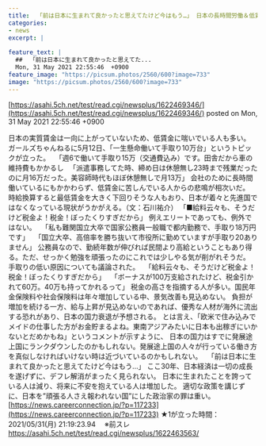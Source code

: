 ```yaml
---
title:  「前は日本に生まれて良かったと思えてたけど今はもう…」 日本の長時間労働＆低賃金で疲弊する人々 ★2  
categories:
- news
excerpt: |
  
feature_text: |
  ##  「前は日本に生まれて良かったと思えてた...
  Mon, 31 May 2021 22:55:46  +0900
feature_image: "https://picsum.photos/2560/600?image=733"
image: "https://picsum.photos/2560/600?image=733"
---
```


[https://asahi.5ch.net/test/read.cgi/newsplus/1622469346/](https://asahi.5ch.net/test/read.cgi/newsplus/1622469346/)
posted on Mon, 31 May 2021 22:55:46  +0900

<!--more-->

日本の実質賃金は一向に上がっていないため、低賃金に喘いでいる人も多い。 ガールズちゃんねるに5月12日、「一生懸命働いて手取り10万台」というトピックが立った。 　「週6で働いて手取り15万（交通費込み）です。田舎だから車の維持費もかかるし 　「派遣事務してた時、締め日は休憩無し23時まで残業だったのに月16万だった。美容師時代もほぼ休憩無しで月13万」 会社のために長時間働いているにもかかわらず、低賃金に苦しんでいる人からの悲鳴が相次いだ。 時給換算すると最低賃金を大きく下回りそうな人もおり、日本が着々と先進国ではなくなっている現状がうかがえる。（文：石川祐介） 「■給料云々も、そうだけど税金よ！税金！ぼったくりすぎだから」 例えエリートであっても、例外ではない。 　「私も難関国立大卒で国家公務員一般職で都内勤務で、手取り18万円です」 　「国立大卒、高倍率を勝ち抜いて市役所に勤めていますが手取り20ありません」 公務員なので、勤続年数が伸びれば民間より高給ということもあり得る。ただ、せっかく勉強を頑張ったのにこれでは少しやる気が削がれそうだ。 手取りの低い原因についても議論された。 　「給料云々も、そうだけど税金よ！税金！ぼったくりすぎだから」 　「ボーナスが100万支給されたけど、税金引かれて60万。40万も持ってかれるって」 税金の高さを指摘する人が多い。国民年金保険料や社会保険料は年々増加している中、景気改善も見込めない。 負担が増加を続ける一方、給与上昇が見込めないのであれば、優秀な人材が海外に流出する恐れがあり、日本の国力衰退が予想される。 とは言え、「欧米で住み込みでメイドの仕事した方がお金貯まるよね。東南アジアみたいに日本も出稼ぎにいかないとだめかもね」というコメントが示すように、 日本の国力はすでに発展途上国にランクダウンしたのかもしれない。発展途上国の人々が行っている働き方を真似しなければいけない時は近づいているのかもしれない。 　「前は日本に生まれて良かったと思えてたけど今はもう…」 ここ30年、日本経済は一切の成長を遂げずに、デフレ解消がまったく見られない。 日本に生まれたことを誇っている人は減り、将来に不安を抱えている人は増加した。 適切な政策を講じずに、日本を”頑張る人さえ報われない国”にした政治家の罪は重い。 [https://news.careerconnection.jp/?p=117233](https://news.careerconnection.jp/?p=117233) ★1が立った時間：2021/05/31(月) 21:19:23.94　 ※前スレ https://asahi.5ch.net/test/read.cgi/newsplus/1622463563/
